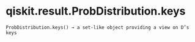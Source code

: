 # qiskit.result.ProbDistribution.keys

`ProbDistribution.keys() → a set-like object providing a view on D’s keys`
